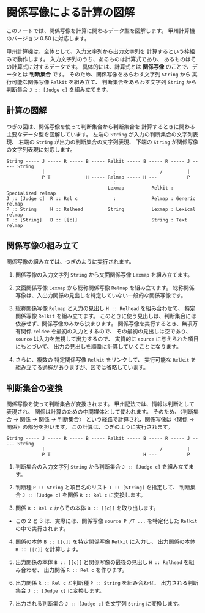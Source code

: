 # 関係写像による計算の図解



このノートでは、関係写像を計算に関わるデータ型を図解します。
甲州計算機のバージョン 0.50 に対応します。

甲州計算機は、全体として、入力文字列から出力文字列を
計算するという枠組みで動作します。
入力文字列のうち、あるものは計算式であり、
あるものはその計算式に対するデータです。
具体的には、計算式とは **関係写像** のことで、データとは **判断集合** です。
そのため、関係写像をあらわす文字列 `String` から
実行可能な関係写像 `Relkit` を組み立て、
判断集合をあらわす文字列 `String` から
判断集合 `J :: [Judge c]` を組み立てます。


計算の図解
------------------------------------------------------------------

つぎの図は、関係写像を使って判断集合から判断集合を
計算するときに関わる主要なデータ型を図解しています。
左端の `String` が入力の判断集合の文字列表現、
右端の `String` が出力の判断集合の文字列表現、
下端の `String` が関係写像の文字列表現に対応します。

```
String ----- J ----- R ----- B ----- Relkit ----- B ----- R ----- J ----- String
             |                         :                /         |
             P T             H ----- Relmap ----- H ---           P
                                       :
                                     Lexmap          Relkit : Specialized relmap
J :: [Judge c]  R :: Rel c             :             Relmap : Generic relmap    
P :: String     H :: Relhead         String          Lexmap : Lexical relmap    
T :: [String]   B :: [[c]]                           String : Text relmap       
```


関係写像の組み立て
------------------------------------------------------------------

関係写像の組み立ては、つぎのように実行されます。

1. 関係写像の入力文字列 `String` から文面関係写像 `Lexmap` を組み立てます。

2. 文面関係写像 `Lexmap` から総称関係写像 `Relmap` を組み立てます。
   総称関係写像は、入出力関係の見出しを特定していない一般的な関係写像です。

3. 総称関係写像 `Relmap` と入力の見出し `H :: Relhead` を組み合わせて、
   特定関係写像 `Relkit` を組み立てます。
   このときに使う見出しは、判断集合には依存せず、関係写像のみから決まります。
   関係写像を実行するとき、無項万有関係 `reldee` を最初の入力とするので、
   その最初の見出しは空であり、`source` は入力を無視して出力するので、
   実質的に `source` に与えられた項目にもとづいて、
   出力の見出しを順番に計算していくことになります。

4. さらに、複数の 特定関係写像 `Relkit` をリンクして、
   実行可能な `Relkit` を組み立てる過程がありますが、図では省略しています。


判断集合の変換
------------------------------------------------------------------

関係写像を使って判断集合が変換されます。
甲州記法では、情報は判断として表現され、
関係は計算のための中間媒体として使われます。
そのため、〈判断集合 → 関係 → 関係 → 判断集合〉
という経路で計算され、関係写像は〈関係 → 関係〉の部分を担います。
この計算は、つぎのように実行されます。

```
String ----- J ----- R ----- B ----- Relkit ----- B ----- R ----- J ----- String
             |                                          /         |
             P T                                  H ---           P
```

1. 判断集合の入力文字列 `String` から判断集合 `J :: [Judge c]` を組み立てます。

2. 判断種 `P :: String` と項目名のリスト `T :: [String]` を指定して、
   判断集合 `J :: [Judge c]` を関係 `R :: Rel c` に変換します。

3. 関係 `R : Rel c` からその本体 `B :: [[c]]` を取り出します。

 - この 2 と 3 は、実際には、関係写像 `source P /T ...` を特定化した
   `Relkit` の中で実行されます。

4. 関係の本体 `B :: [[c]]` を特定関係写像 `Relkit` に入力し、
   出力関係の本体 `B :: [[c]]` を計算します。

5. 出力関係の本体 `B :: [[c]]` と関係写像の最後の見出し `H :: Relhead` を組み合わせ、
   出力関係 `R :: Rel c` を作ります。

6. 出力関係 `R :: Rel c` と判断種 `P :: String` を組み合わせ、
   出力される判断集合 `J :: [Judge c]` に変換します。

7. 出力される判断集合 `J :: [Judge c]` を文字列 `String` に変換します。

